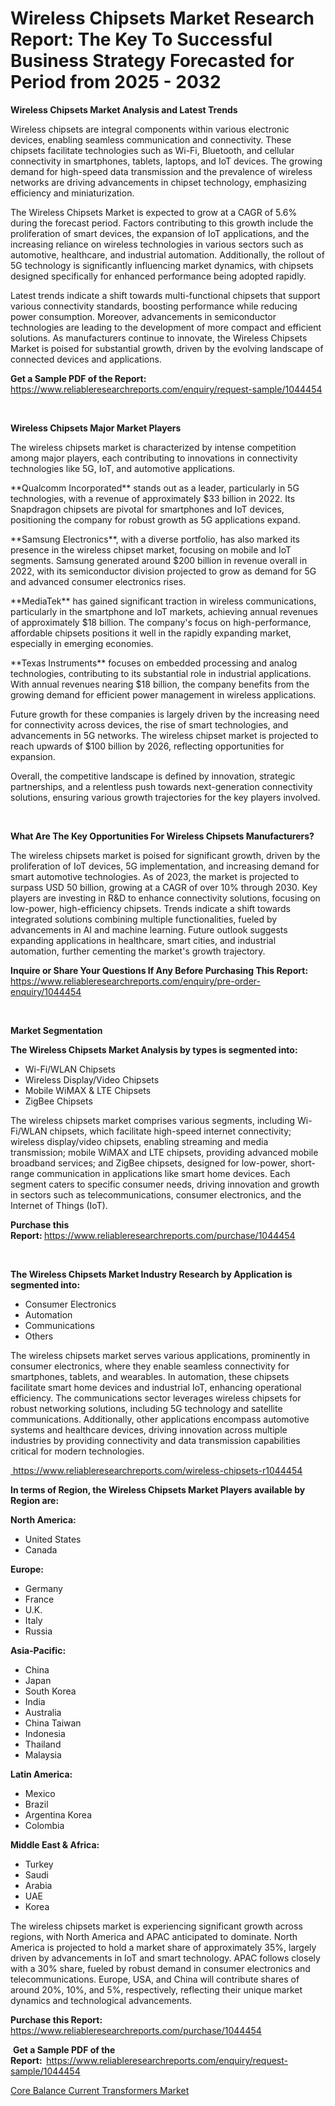 <p><h1>Wireless Chipsets Market Research Report: The Key To Successful Business Strategy Forecasted for Period from 2025 - 2032</h1></p><p><strong>Wireless Chipsets Market Analysis and Latest Trends</strong></p>
<p><p>Wireless chipsets are integral components within various electronic devices, enabling seamless communication and connectivity. These chipsets facilitate technologies such as Wi-Fi, Bluetooth, and cellular connectivity in smartphones, tablets, laptops, and IoT devices. The growing demand for high-speed data transmission and the prevalence of wireless networks are driving advancements in chipset technology, emphasizing efficiency and miniaturization.</p><p>The Wireless Chipsets Market is expected to grow at a CAGR of 5.6% during the forecast period. Factors contributing to this growth include the proliferation of smart devices, the expansion of IoT applications, and the increasing reliance on wireless technologies in various sectors such as automotive, healthcare, and industrial automation. Additionally, the rollout of 5G technology is significantly influencing market dynamics, with chipsets designed specifically for enhanced performance being adopted rapidly. </p><p>Latest trends indicate a shift towards multi-functional chipsets that support various connectivity standards, boosting performance while reducing power consumption. Moreover, advancements in semiconductor technologies are leading to the development of more compact and efficient solutions. As manufacturers continue to innovate, the Wireless Chipsets Market is poised for substantial growth, driven by the evolving landscape of connected devices and applications.</p></p>
<p><strong>Get a Sample PDF of the Report:&nbsp;</strong> <a href="https://www.reliableresearchreports.com/enquiry/request-sample/1044454?utm_campaign=3567&utm_medium=2&utm_source=Github&utm_content=ia&utm_term=06042025&utm_id=wireless-chipsets">https://www.reliableresearchreports.com/enquiry/request-sample/1044454</a></p>
<p>&nbsp;</p>
<p><strong>Wireless Chipsets Major Market Players</strong></p>
<p><p>The wireless chipsets market is characterized by intense competition among major players, each contributing to innovations in connectivity technologies like 5G, IoT, and automotive applications. </p><p>**Qualcomm Incorporated** stands out as a leader, particularly in 5G technologies, with a revenue of approximately $33 billion in 2022. Its Snapdragon chipsets are pivotal for smartphones and IoT devices, positioning the company for robust growth as 5G applications expand.</p><p>**Samsung Electronics**, with a diverse portfolio, has also marked its presence in the wireless chipset market, focusing on mobile and IoT segments. Samsung generated around $200 billion in revenue overall in 2022, with its semiconductor division projected to grow as demand for 5G and advanced consumer electronics rises.</p><p>**MediaTek** has gained significant traction in wireless communications, particularly in the smartphone and IoT markets, achieving annual revenues of approximately $18 billion. The company's focus on high-performance, affordable chipsets positions it well in the rapidly expanding market, especially in emerging economies.</p><p>**Texas Instruments** focuses on embedded processing and analog technologies, contributing to its substantial role in industrial applications. With annual revenues nearing $18 billion, the company benefits from the growing demand for efficient power management in wireless applications.</p><p>Future growth for these companies is largely driven by the increasing need for connectivity across devices, the rise of smart technologies, and advancements in 5G networks. The wireless chipset market is projected to reach upwards of $100 billion by 2026, reflecting opportunities for expansion.</p><p>Overall, the competitive landscape is defined by innovation, strategic partnerships, and a relentless push towards next-generation connectivity solutions, ensuring various growth trajectories for the key players involved.</p></p>
<p>&nbsp;</p>
<p><strong>What Are The Key Opportunities For Wireless Chipsets Manufacturers?</strong></p>
<p><p>The wireless chipsets market is poised for significant growth, driven by the proliferation of IoT devices, 5G implementation, and increasing demand for smart automotive technologies. As of 2023, the market is projected to surpass USD 50 billion, growing at a CAGR of over 10% through 2030. Key players are investing in R&D to enhance connectivity solutions, focusing on low-power, high-efficiency chipsets. Trends indicate a shift towards integrated solutions combining multiple functionalities, fueled by advancements in AI and machine learning. Future outlook suggests expanding applications in healthcare, smart cities, and industrial automation, further cementing the market's growth trajectory.</p></p>
<p><strong>Inquire or Share Your Questions If Any Before Purchasing This Report:</strong> <a href="https://www.reliableresearchreports.com/enquiry/pre-order-enquiry/1044454?utm_campaign=3567&utm_medium=2&utm_source=Github&utm_content=ia&utm_term=06042025&utm_id=wireless-chipsets">https://www.reliableresearchreports.com/enquiry/pre-order-enquiry/1044454</a></p>
<p>&nbsp;</p>
<p><strong>Market Segmentation</strong></p>
<p><strong>The Wireless Chipsets Market Analysis by types is segmented into:</strong></p>
<p><ul><li>Wi-Fi/WLAN Chipsets</li><li>Wireless Display/Video Chipsets</li><li>Mobile WiMAX & LTE Chipsets</li><li>ZigBee Chipsets</li></ul></p>
<p><p>The wireless chipsets market comprises various segments, including Wi-Fi/WLAN chipsets, which facilitate high-speed internet connectivity; wireless display/video chipsets, enabling streaming and media transmission; mobile WiMAX and LTE chipsets, providing advanced mobile broadband services; and ZigBee chipsets, designed for low-power, short-range communication in applications like smart home devices. Each segment caters to specific consumer needs, driving innovation and growth in sectors such as telecommunications, consumer electronics, and the Internet of Things (IoT).</p></p>
<p><strong>Purchase this Report:&nbsp;</strong><a href="https://www.reliableresearchreports.com/purchase/1044454?utm_campaign=3567&utm_medium=2&utm_source=Github&utm_content=ia&utm_term=06042025&utm_id=wireless-chipsets">https://www.reliableresearchreports.com/purchase/1044454</a></p>
<p>&nbsp;</p>
<p><strong>The Wireless Chipsets Market Industry Research by Application is segmented into:</strong></p>
<p><ul><li>Consumer Electronics</li><li>Automation</li><li>Communications</li><li>Others</li></ul></p>
<p><p>The wireless chipsets market serves various applications, prominently in consumer electronics, where they enable seamless connectivity for smartphones, tablets, and wearables. In automation, these chipsets facilitate smart home devices and industrial IoT, enhancing operational efficiency. The communications sector leverages wireless chipsets for robust networking solutions, including 5G technology and satellite communications. Additionally, other applications encompass automotive systems and healthcare devices, driving innovation across multiple industries by providing connectivity and data transmission capabilities critical for modern technologies.</p></p>
<p><a href="https://www.reliableresearchreports.com/wireless-chipsets-r1044454?utm_campaign=3567&utm_medium=2&utm_source=Github&utm_content=ia&utm_term=06042025&utm_id=wireless-chipsets">&nbsp;https://www.reliableresearchreports.com/wireless-chipsets-r1044454</a></p>
<p><strong>In terms of Region, the Wireless Chipsets Market Players available by Region are:</strong></p>
<p>
    <p> <strong> North America: </strong>
        <ul>
            <li>United States</li>
            <li>Canada</li>
        </ul>
        </p> 
    <p> <strong> Europe: </strong>
        <ul>
            <li>Germany</li>
            <li>France</li>
            <li>U.K.</li>
            <li>Italy</li>
            <li>Russia</li>
        </ul>
        </p> 
    <p> <strong> Asia-Pacific: </strong>
        <ul>
            <li>China</li>
            <li>Japan</li>
            <li>South Korea</li>
            <li>India</li>
            <li>Australia</li>
            <li>China Taiwan</li>
            <li>Indonesia</li>
            <li>Thailand</li>
            <li>Malaysia</li>
        </ul>
        </p> 
    <p> <strong> Latin America: </strong>
        <ul>
            <li>Mexico</li>
            <li>Brazil</li>
            <li>Argentina Korea</li>
            <li>Colombia</li>
        </ul>
        </p> 
    <p> <strong> Middle East & Africa: </strong>
        <ul>
            <li>Turkey</li>
            <li>Saudi</li>
            <li>Arabia</li>
            <li>UAE</li>
            <li>Korea</li>
        </ul>
    </p>
    </p>
<p><p>The wireless chipsets market is experiencing significant growth across regions, with North America and APAC anticipated to dominate. North America is projected to hold a market share of approximately 35%, largely driven by advancements in IoT and smart technology. APAC follows closely with a 30% share, fueled by robust demand in consumer electronics and telecommunications. Europe, USA, and China will contribute shares of around 20%, 10%, and 5%, respectively, reflecting their unique market dynamics and technological advancements.</p></p>
<p><strong>Purchase this Report: </strong><a href="https://www.reliableresearchreports.com/purchase/1044454?utm_campaign=3567&utm_medium=2&utm_source=Github&utm_content=ia&utm_term=06042025&utm_id=wireless-chipsets">https://www.reliableresearchreports.com/purchase/1044454</a></p>
<p>&nbsp;<strong>Get a Sample PDF of the Report:&nbsp;&nbsp;</strong><a href="https://www.reliableresearchreports.com/enquiry/request-sample/1044454?utm_campaign=3567&utm_medium=2&utm_source=Github&utm_content=ia&utm_term=06042025&utm_id=wireless-chipsets">https://www.reliableresearchreports.com/enquiry/request-sample/1044454</a></p>
<p><strong></strong></p>
<p><p><a href="https://github.com/lemiranajd/Market-Research-Report-List-1/blob/main/core-balance-current-transformers-market.md?utm_campaign=3567&utm_medium=2&utm_source=Github&utm_content=ia&utm_term=06042025&utm_id=wireless-chipsets">Core Balance Current Transformers Market</a></p></p>